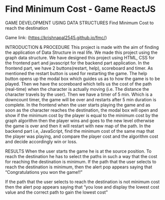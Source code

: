 # Find Minimum Cost - Game ReactJS

GAME DEVELOPMENT USING DATA STRUCTURES 
Find Minimum Cost to reach the destination 

Game link: (https://krishnapal2545.github.io/fmc/)


INTRODUCTION & PROCEDURE
This project is made with the aim of finding the application of Data Structure in real life. We made this project using the graph data structure. We have designed this project using HTML, CSS for the frontend part and javascript for the backend part application. In the frontend part, we have 2 buttons(restart, help), scoreboard and timer. As mentioned the restart button is used for restarting the game. The help button opens up the modal box which guides us as to how the game is to be played.
Then we have the scoreboard which tells us the cost of the path (real-time) when the character is actually moving (i.e. The distance the character travels by the user). Then we have a timer of 5 min. Which is a downcount timer, the game will be over and restarts after 5 min duration is complete. In the frontend when the user starts playing the game and as soon as the character reaches the destination, the modal box will open and show if the minimum cost by the player is equal to the minimum cost by the graph algorithm then the player wins and goes to the new level otherwise the game is over and then it will restart with new map of the path. 
In the backend part i.e, JavaScript, find the minimum cost of the same map that the player was playing, and compare the player cost and the algorithm cost and decide accordingly win or loss.

RESULTS
When the user starts the game he is at the source position. To reach the destination he has to select the paths in such a way that the cost for reaching the destination is minimum. If the path that the user selects to reach the destination is minimum, then the alert pop appears saying that “Congratulations you won the game!!”

If the path that the user selects to reach the destination is not minimum cost then the alert pop appears saying that “you lose and display the lowest cost value and the correct path to gain the lowest cost"
